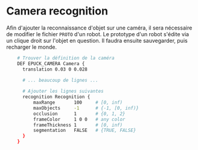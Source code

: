 # Camera recognition

Afin d'ajouter la reconnaissance d'objet sur une caméra, il sera nécessaire de modifier le fichier `PROTO` d'un robot.
Le prototype d'un robot s'édite via un clique droit sur l'objet en question. Il faudra ensuite sauvegarder, puis recharger le monde.

```bash
    # Trouver la définition de la caméra
    DEF EPUCK_CAMERA Camera {
      translation 0.03 0 0.028
      
      # ... beaucoup de lignes ...

      # Ajouter les lignes suivantes
      recognition Recognition {
          maxRange       100     # [0, inf)
          maxObjects     -1      # {-1, [0, inf)}
          occlusion      1       # {0, 1, 2}
          frameColor     1 0 0   # any color
          frameThickness 1       # [0, inf)
          segmentation   FALSE   # {TRUE, FALSE}
      }
    }
```